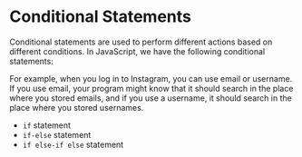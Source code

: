 # Conditional Statements
Conditional statements are used to perform different actions based on different conditions. In JavaScript, we have the following conditional statements:

For example, when you log in to Instagram, you can use email or username. If you use email, your program might know that it should search in the place where you stored emails, and if you use a username, it should search in the place where you stored usernames.

* `if` statement
* `if-else` statement
* `if else-if else` statement
